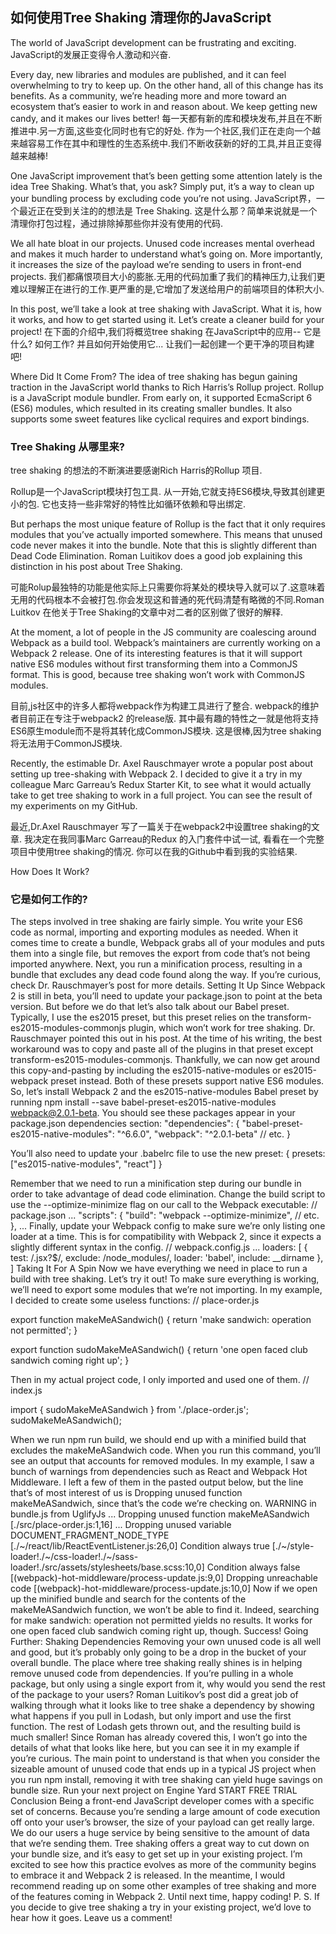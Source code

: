 ## 如何使用Tree Shaking 清理你的JavaScript ## 

The world of JavaScript development can be frustrating and exciting.
JavaScript的发展正变得令人激动和兴奋.

Every day, new libraries and modules are published, and it can feel overwhelming to try to keep up. On the other hand, all of this change has its benefits. As a community, we’re heading more and more toward an ecosystem that’s easier to work in and reason about. We keep getting new candy, and it makes our lives better!
每一天都有新的库和模块发布,并且在不断推进中.另一方面,这些变化同时也有它的好处. 作为一个社区,我们正在走向一个越来越容易工作在其中和理性的生态系统中.我们不断收获新的好的工具,并且正变得越来越棒!

One JavaScript improvement that’s been getting some attention lately is the idea Tree Shaking. What’s that, you ask? Simply put, it’s a way to clean up your bundling process by excluding code you’re not using.
JavaScript界，一个最近正在受到关注的的想法是 Tree Shaking. 这是什么那？简单来说就是一个清理你打包过程，通过排除掉那些你并没有使用的代码.

We all hate bloat in our projects. Unused code increases mental overhead and makes it much harder to understand what’s going on. More importantly, it increases the size of the payload we’re sending to users in front-end projects.
我们都痛恨项目大小的膨胀.无用的代码加重了我们的精神压力,让我们更难以理解正在进行的工作.更严重的是,它增加了发送给用户的前端项目的体积大小.

In this post, we’ll take a look at tree shaking with JavaScript. What it is, how it works, and how to get started using it.
Let’s create a cleaner build for your project!
在下面的介绍中,我们将概览tree shaking 在JavaScript中的应用-- 它是什么? 如何工作? 并且如何开始使用它... 让我们一起创建一个更干净的项目构建吧!

Where Did It Come From?
The idea of tree shaking has begun gaining traction in the JavaScript world thanks to Rich Harris’s Rollup project.
Rollup is a JavaScript module bundler. From early on, it supported EcmaScript 6 (ES6) modules, which resulted in its creating smaller bundles. It also supports some sweet features like cyclical requires and export bindings.

### Tree Shaking 从哪里来? ### 
tree shaking 的想法的不断演进要感谢Rich Harris的Rollup 项目.

Rollup是一个JavaScript模块打包工具. 从一开始,它就支持ES6模块,导致其创建更小的包. 它也支持一些非常好的特性比如循环依赖和导出绑定.

But perhaps the most unique feature of Rollup is the fact that it only requires modules that you’ve actually imported somewhere. This means that unused code never makes it into the bundle. Note that this is slightly different than Dead Code Elimination. Roman Luitikov does a good job explaining this distinction in his post about Tree Shaking.

可能Rolup最独特的功能是他实际上只需要你将某处的模块导入就可以了.这意味着无用的代码根本不会被打包.你会发现这和普通的死代码清楚有略微的不同.Roman Luitkov 在他关于Tree Shaking的文章中对二者的区别做了很好的解释.

At the moment, a lot of people in the JS community are coalescing around Webpack as a build tool. Webpack’s maintainers are currently working on a Webpack 2 release. One of its interesting features is that it will support native ES6 modules without first transforming them into a CommonJS format. This is good, because tree shaking won’t work with CommonJS modules.

目前,js社区中的许多人都将webpack作为构建工具进行了整合. webpack的维护者目前正在专注于webpack2 的release版. 其中最有趣的特性之一就是他将支持ES6原生module而不是将其转化成CommonJS模块. 这是很棒,因为tree shaking 将无法用于CommonJS模块.

Recently, the estimable Dr. Axel Rauschmayer wrote a popular post about setting up tree-shaking with Webpack 2. I decided to give it a try in my colleague Marc Garreau’s Redux Starter Kit, to see what it would actually take to get tree shaking to work in a full project. You can see the result of my experiments on my GitHub.

最近,Dr.Axel Rauschmayer 写了一篇关于在webpack2中设置tree shaking的文章. 我决定在我同事Marc Garreau的Redux 的入门套件中试一试, 看看在一个完整项目中使用tree shaking的情况. 你可以在我的Github中看到我的实验结果.

How Does It Work?

### 它是如何工作的? ###
The steps involved in tree shaking are fairly simple.
You write your ES6 code as normal, importing and exporting modules as needed. When it comes time to create a bundle, Webpack grabs all of your modules and puts them into a single file, but removes the export from code that’s not being imported anywhere. Next, you run a minification process, resulting in a bundle that excludes any dead code found along the way.
If you’re curious, check Dr. Rauschmayer’s post for more details.
Setting It Up
Since Webpack 2 is still in beta, you’ll need to update your package.json to point at the beta version. But before we do that let’s also talk about our Babel preset.
Typically, I use the es2015 preset, but this preset relies on the transform-es2015-modules-commonjs plugin, which won’t work for tree shaking. Dr. Rauschmayer pointed this out in his post. At the time of his writing, the best workaround was to copy and paste all of the plugins in that preset except transform-es2015-modules-commonjs.
Thankfully, we can now get around this copy-and-pasting by including the es2015-native-modules or es2015-webpack preset instead. Both of these presets support native ES6 modules.
So, let’s install Webpack 2 and the es2015-native-modules Babel preset by running npm install --save babel-preset-es2015-native-modules webpack@2.0.1-beta.
You should see these packages appear in your package.json dependencies section:
"dependencies": {
  "babel-preset-es2015-native-modules": "^6.6.0",
  "webpack": "^2.0.1-beta"
  // etc.
}

You’ll also need to update your .babelrc file to use the new preset:
{
  presets: ["es2015-native-modules", "react"]
}

Remember that we need to run a minification step during our bundle in order to take advantage of dead code elimination.
Change the build script to use the --optimize-minimize flag on our call to the Webpack executable:
// package.json
...
  "scripts": {
    "build": "webpack --optimize-minimize",
    // etc.
  },
...
Finally, update your Webpack config to make sure we’re only listing one loader at a time. This is for compatibility with Webpack 2, since it expects a slightly different syntax in the config.
// webpack.config.js
...
loaders: [
  {
    test: /\.jsx?$/,
    exclude: /node_modules/,
    loader: 'babel',
    include: __dirname
  },
]
Taking It For A Spin
Now we have everything we need in place to run a build with tree shaking.
Let’s try it out!
To make sure everything is working, we’ll need to export some modules that we’re not importing. In my example, I decided to create some useless functions:
// place-order.js

export function makeMeASandwich() {
  return 'make sandwich: operation not permitted';
}

export function sudoMakeMeASandwich() {
  return 'one open faced club sandwich coming right up';
}

Then in my actual project code, I only imported and used one of them.
// index.js

import { sudoMakeMeASandwich } from './place-order.js';
sudoMakeMeASandwich();

When we run npm run build, we should end up with a minified build that excludes the makeMeASandwich code.
When you run this command, you’ll see an output that accounts for removed modules. In my example, I saw a bunch of warnings from dependencies such as React and Webpack Hot Middleware.
I left a few of them in the pasted output below, but the line that’s of most interest of us is Dropping unused function makeMeASandwich, since that’s the code we’re checking on.
WARNING in bundle.js from UglifyJs
...
Dropping unused function makeMeASandwich [./src/place-order.js:1,16]
...
Dropping unused variable DOCUMENT_FRAGMENT_NODE_TYPE [./~/react/lib/ReactEventListener.js:26,0]
Condition always true [./~/style-loader!./~/css-loader!./~/sass-loader!./src/assets/stylesheets/base.scss:10,0]
Condition always false [(webpack)-hot-middleware/process-update.js:9,0]
Dropping unreachable code [(webpack)-hot-middleware/process-update.js:10,0]
Now if we open up the minified bundle and search for the contents of the makeMeASandwich function, we won’t be able to find it. Indeed, searching for make sandwich: operation not permitted yields no results. It works for one open faced club sandwich coming right up, though.
Success!
Going Further: Shaking Dependencies
Removing your own unused code is all well and good, but it’s probably only going to be a drop in the bucket of your overall bundle. The place where tree shaking really shines is in helping remove unused code from dependencies.
If you’re pulling in a whole package, but only using a single export from it, why would you send the rest of the package to your users?
Roman Luitikov’s post did a great job of walking through what it looks like to tree shake a dependency by showing what happens if you pull in Lodash, but only import and use the first function. The rest of Lodash gets thrown out, and the resulting build is much smaller!
Since Roman has already covered this, I won’t go into the details of what that looks like here, but you can see it in my example if you’re curious.
The main point to understand is that when you consider the sizeable amount of unused code that ends up in a typical JS project when you run npm install, removing it with tree shaking can yield huge savings on bundle size.
Run your next project on Engine Yard START FREE TRIAL 
Conclusion
Being a front-end JavaScript developer comes with a specific set of concerns. Because you’re sending a large amount of code execution off onto your user’s browser, the size of your payload can get really large. We do our users a huge service by being sensitive to the amount of data that we’re sending them.
Tree shaking offers a great way to cut down on your bundle size, and it’s easy to get set up in your existing project. I’m excited to see how this practice evolves as more of the community begins to embrace it and Webpack 2 is released.
In the meantime, I would recommend reading up on some other examples of tree shaking and more of the features coming in Webpack 2.
Until next time, happy coding!
P. S. If you decide to give tree shaking a try in your existing project, we’d love to hear how it goes. Leave us a comment!

